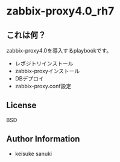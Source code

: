 zabbix-proxy4.0_rh7
=========

## これは何？

zabbix-proxy4.0を導入するplaybookです。

- レポジトリインストール
- zabbix-proxyインストール
- DBデプロイ
- zabbix-proxy.conf設定

License
-------

BSD

Author Information
------------------

- keisuke sanuki 